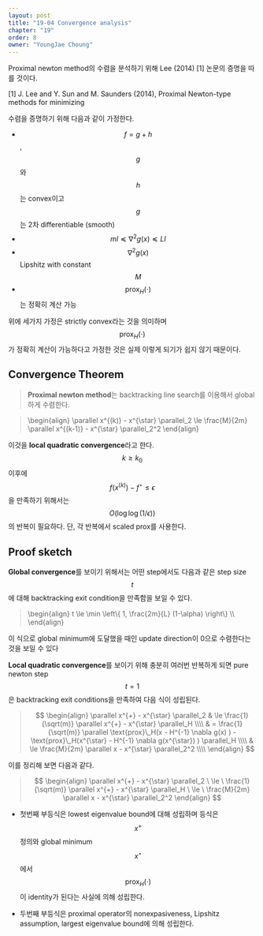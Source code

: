```yaml
---
layout: post
title: "19-04 Convergence analysis"
chapter: "19"
order: 8
owner: "YoungJae Choung"
---
```



Proximal newton method의 수렴을 분석하기 위해 Lee (2014) [1] 논문의 증명을 따를 것이다.

[1] J. Lee and Y. Sun and M. Saunders (2014), Proximal Newton-type methods for minimizing

수렴을 증명하기 위해 다음과 같이 가정한다.

* $$f = g + h$$, $$g$$와 $$h$$는 convex이고 $$g$$는 2차 differentiable (smooth)
* $$mI \preceq \nabla^2 g(x) \preceq LI$$
* $$\nabla^2 g(x)$$ Lipshitz with constant $$M$$
* $$\text{prox}_H(\cdot)$$는 정확히 계산 가능

위에 세가지 가정은 strictly convex라는 것을 의미하며 $$\text{prox}_H(\cdot)$$가 정확히 계산이 가능하다고 가정한 것은 실제 이렇게 되기가 쉽지 않기 때문이다.
 
## Convergence Theorem

> **Proximal newton method**는 backtracking line search를 이용해서 global하게 수렴한다.

> \begin{align}
\parallel x^{(k)} - x^{\star} \parallel_2 \le \frac{M}{2m} \parallel x^{(k-1)} - x^{\star} \parallel_2^2
\end{align}

이것을 **local quadratic convergence**라고 한다. $$k \ge k_0$$이후에 $$f(x^{(k)}) - f^{\star} \le \epsilon$$을 만족하기 위해서는 $$O(\log \log (1/\epsilon))$$의 반복이 필요하다. 단, 각 반복에서 scaled prox를 사용한다.

## Proof sketch
**Global convergence**를 보이기 위해서는 어떤 step에서도 다음과 같은 step size $$t$$에 대해 backtracking exit condition을 만족함을 보일 수 있다.

> \begin{align}
t \le \min \left\\{ 1, \frac{2m}{L} (1-\alpha) \right\\} \\\\
\end{align}

이 식으로 global minimum에 도달했을 때인  update direction이 0으로 수렴한다는 것을 보일 수 있다

**Local quadratic convergence**를 보이기 위해 충분히 여러번 반복하게 되면 pure newton step $$t=1$$은 backtracking exit conditions을 만족하여 다음 식이 성립된다.

> $$
> \begin{align}
\parallel x^{+} - x^{\star} \parallel_2 & \le \frac{1}{\sqrt(m)} \parallel x^{+} - x^{\star} \parallel_H \\\\
& =  \frac{1}{\sqrt(m)} \parallel \text{prox}\_H(x - H^{-1} \nabla g(x) )  - \text{prox}\_H(x^{\star} - H^{-1} \nabla g(x^{\star}) )  \parallel_H \\\\
& \le \frac{M}{2m} \parallel x - x^{\star} \parallel_2^2 \\\\
> \end{align}
> $$

이를 정리해 보면 다음과 같다.

> $$
> \begin{align}
\parallel x^{+} - x^{\star} \parallel_2 \ \le \ \frac{1}{\sqrt(m)} \parallel x^{+} - x^{\star} \parallel_H \  \le \ \frac{M}{2m} \parallel x - x^{\star} \parallel_2^2
> \end{align}
> $$

* 첫번째 부등식은 lowest eigenvalue bound에 대해 성립하며 등식은 $$x^+$$ 정의와 global minimum $$x^{\star}$$에서 $$\text{prox}_H(\cdot)$$이 identity가 된다는 사실에 의해 성립한다.

* 두번째 부등식은 proximal operator의 nonexpasiveness, Lipshitz assumption, largest eigenvalue bound에 의해 성립한다.
